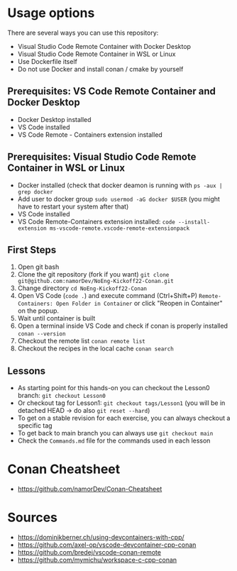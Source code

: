 # Usage options
There are several ways you can use this repository:
- Visual Studio Code Remote Container with Docker Desktop
- Visual Studio Code Remote Container in WSL or Linux
- Use Dockerfile itself
- Do not use Docker and install conan / cmake by yourself

## Prerequisites: VS Code Remote Container and Docker Desktop
- Docker Desktop installed
- VS Code installed
- VS Code Remote - Containers extension installed

## Prerequisites: Visual Studio Code Remote Container in WSL or Linux
- Docker installed (check that docker deamon is running with `ps -aux | grep docker`
- Add user to docker group `sudo usermod -aG docker $USER` (you might have to restart your system after that)
- VS Code installed
- VS Code Remote-Containers extension installed: `code --install-extension ms-vscode-remote.vscode-remote-extensionpack` 

## First Steps
1. Open git bash
2. Clone the git repository (fork if you want) `git clone git@github.com:namorDev/NoEng-Kickoff22-Conan.git`
4. Change directory `cd NoEng-Kickoff22-Conan`
5. Open VS Code (`code .`) and execute command (Ctrl+Shift+P) `Remote-Containers: Open Folder in Container` or click "Reopen in Container" on the popup.
6. Wait until container is built
7. Open a terminal inside VS Code and check if conan is properly installed `conan --version`
8. Checkout the remote list `conan remote list`
9. Checkout the recipes in the local cache `conan search`

## Lessons
- As starting point for this hands-on you can checkout the Lesson0 branch: `git checkout Lesson0`
- Or checkout tag for Lesson1: `git checkout tags/Lesson1` (you will be in detached HEAD -> do also `git reset --hard`)
- To get on a stable revision for each exercise, you can always checkout a specific tag
- To get back to main branch you can always use `git checkout main`
- Check the `Commands.md` file for the commands used in each lesson

# Conan Cheatsheet
- https://github.com/namorDev/Conan-Cheatsheet

# Sources 
- https://dominikberner.ch/using-devcontainers-with-cpp/
- https://github.com/axel-op/vscode-devcontainer-cpp-conan
- https://github.com/bredej/vscode-conan-remote
- https://github.com/mymichu/workspace-c-cpp-conan
